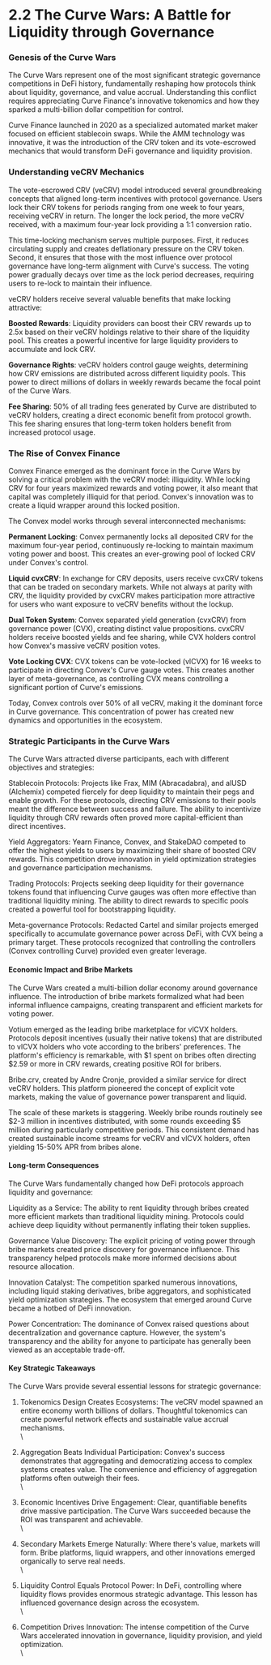 # 2.2 The Curve Wars: A Battle for Liquidity through Governance

### Genesis of the Curve Wars

The Curve Wars represent one of the most significant strategic governance competitions in DeFi history, fundamentally reshaping how protocols think about liquidity, governance, and value accrual. Understanding this conflict requires appreciating Curve Finance's innovative tokenomics and how they sparked a multi-billion dollar competition for control.

Curve Finance launched in 2020 as a specialized automated market maker focused on efficient stablecoin swaps. While the AMM technology was innovative, it was the introduction of the CRV token and its vote-escrowed mechanics that would transform DeFi governance and liquidity provision.

### Understanding veCRV Mechanics

The vote-escrowed CRV (veCRV) model introduced several groundbreaking concepts that aligned long-term incentives with protocol governance. Users lock their CRV tokens for periods ranging from one week to four years, receiving veCRV in return. The longer the lock period, the more veCRV received, with a maximum four-year lock providing a 1:1 conversion ratio.

This time-locking mechanism serves multiple purposes. First, it reduces circulating supply and creates deflationary pressure on the CRV token. Second, it ensures that those with the most influence over protocol governance have long-term alignment with Curve's success. The voting power gradually decays over time as the lock period decreases, requiring users to re-lock to maintain their influence.

veCRV holders receive several valuable benefits that make locking attractive:

**Boosted Rewards**: Liquidity providers can boost their CRV rewards up to 2.5x based on their veCRV holdings relative to their share of the liquidity pool. This creates a powerful incentive for large liquidity providers to accumulate and lock CRV.

**Governance Rights**: veCRV holders control gauge weights, determining how CRV emissions are distributed across different liquidity pools. This power to direct millions of dollars in weekly rewards became the focal point of the Curve Wars.

**Fee Sharing**: 50% of all trading fees generated by Curve are distributed to veCRV holders, creating a direct economic benefit from protocol growth. This fee sharing ensures that long-term token holders benefit from increased protocol usage.

### The Rise of Convex Finance

Convex Finance emerged as the dominant force in the Curve Wars by solving a critical problem with the veCRV model: illiquidity. While locking CRV for four years maximized rewards and voting power, it also meant that capital was completely illiquid for that period. Convex's innovation was to create a liquid wrapper around this locked position.

The Convex model works through several interconnected mechanisms:

**Permanent Locking**: Convex permanently locks all deposited CRV for the maximum four-year period, continuously re-locking to maintain maximum voting power and boost. This creates an ever-growing pool of locked CRV under Convex's control.

**Liquid cvxCRV**: In exchange for CRV deposits, users receive cvxCRV tokens that can be traded on secondary markets. While not always at parity with CRV, the liquidity provided by cvxCRV makes participation more attractive for users who want exposure to veCRV benefits without the lockup.

**Dual Token System**: Convex separated yield generation (cvxCRV) from governance power (CVX), creating distinct value propositions. cvxCRV holders receive boosted yields and fee sharing, while CVX holders control how Convex's massive veCRV position votes.

**Vote Locking CVX**: CVX tokens can be vote-locked (vlCVX) for 16 weeks to participate in directing Convex's Curve gauge votes. This creates another layer of meta-governance, as controlling CVX means controlling a significant portion of Curve's emissions.

Today, Convex controls over 50% of all veCRV, making it the dominant force in Curve governance. This concentration of power has created new dynamics and opportunities in the ecosystem.

### Strategic Participants in the Curve Wars

The Curve Wars attracted diverse participants, each with different objectives and strategies:

Stablecoin Protocols: Projects like Frax, MIM (Abracadabra), and alUSD (Alchemix) competed fiercely for deep liquidity to maintain their pegs and enable growth. For these protocols, directing CRV emissions to their pools meant the difference between success and failure. The ability to incentivize liquidity through CRV rewards often proved more capital-efficient than direct incentives.

Yield Aggregators: Yearn Finance, Convex, and StakeDAO competed to offer the highest yields to users by maximizing their share of boosted CRV rewards. This competition drove innovation in yield optimization strategies and governance participation mechanisms.

Trading Protocols: Projects seeking deep liquidity for their governance tokens found that influencing Curve gauges was often more effective than traditional liquidity mining. The ability to direct rewards to specific pools created a powerful tool for bootstrapping liquidity.

Meta-governance Protocols: Redacted Cartel and similar projects emerged specifically to accumulate governance power across DeFi, with CVX being a primary target. These protocols recognized that controlling the controllers (Convex controlling Curve) provided even greater leverage.

#### Economic Impact and Bribe Markets

The Curve Wars created a multi-billion dollar economy around governance influence. The introduction of bribe markets formalized what had been informal influence campaigns, creating transparent and efficient markets for voting power.

Votium emerged as the leading bribe marketplace for vlCVX holders. Protocols deposit incentives (usually their native tokens) that are distributed to vlCVX holders who vote according to the bribers' preferences. The platform's efficiency is remarkable, with $1 spent on bribes often directing $2.59 or more in CRV rewards, creating positive ROI for bribers.

Bribe.crv, created by Andre Cronje, provided a similar service for direct veCRV holders. This platform pioneered the concept of explicit vote markets, making the value of governance power transparent and liquid.

The scale of these markets is staggering. Weekly bribe rounds routinely see $2-3 million in incentives distributed, with some rounds exceeding $5 million during particularly competitive periods. This consistent demand has created sustainable income streams for veCRV and vlCVX holders, often yielding 15-50% APR from bribes alone.

#### Long-term Consequences

The Curve Wars fundamentally changed how DeFi protocols approach liquidity and governance:

Liquidity as a Service: The ability to rent liquidity through bribes created more efficient markets than traditional liquidity mining. Protocols could achieve deep liquidity without permanently inflating their token supplies.

Governance Value Discovery: The explicit pricing of voting power through bribe markets created price discovery for governance influence. This transparency helped protocols make more informed decisions about resource allocation.

Innovation Catalyst: The competition sparked numerous innovations, including liquid staking derivatives, bribe aggregators, and sophisticated yield optimization strategies. The ecosystem that emerged around Curve became a hotbed of DeFi innovation.

Power Concentration: The dominance of Convex raised questions about decentralization and governance capture. However, the system's transparency and the ability for anyone to participate has generally been viewed as an acceptable trade-off.

#### Key Strategic Takeaways

The Curve Wars provide several essential lessons for strategic governance:

1. Tokenomics Design Creates Ecosystems: The veCRV model spawned an entire economy worth billions of dollars. Thoughtful tokenomics can create powerful network effects and sustainable value accrual mechanisms.\
   \

2. Aggregation Beats Individual Participation: Convex's success demonstrates that aggregating and democratizing access to complex systems creates value. The convenience and efficiency of aggregation platforms often outweigh their fees.\
   \

3. Economic Incentives Drive Engagement: Clear, quantifiable benefits drive massive participation. The Curve Wars succeeded because the ROI was transparent and achievable.\
   \

4. Secondary Markets Emerge Naturally: Where there's value, markets will form. Bribe platforms, liquid wrappers, and other innovations emerged organically to serve real needs.\
   \

5. Liquidity Control Equals Protocol Power: In DeFi, controlling where liquidity flows provides enormous strategic advantage. This lesson has influenced governance design across the ecosystem.\
   \

6. Competition Drives Innovation: The intense competition of the Curve Wars accelerated innovation in governance, liquidity provision, and yield optimization.\
   \

